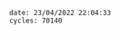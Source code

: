 

                date: 23/04/2022 22:04:33
                cycles: 70140

                         